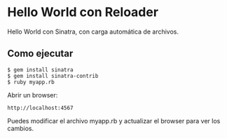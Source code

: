 # Hello World con Reloader
Hello World con Sinatra, con carga automática de archivos.

## Como ejecutar

	$ gem install sinatra
	$ gem install sinatra-contrib
	$ ruby myapp.rb

Abrir un browser:
	
	http://localhost:4567

Puedes modificar el archivo myapp.rb y actualizar el browser para ver los cambios.